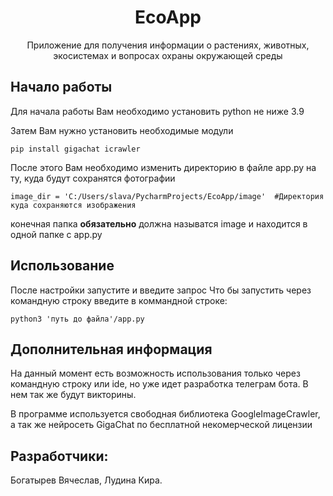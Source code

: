 <div align="center">
  <h1>EcoApp</h1>
  <p>Приложение для получения информации о растениях, животных, экосистемах и вопросах охраны окружающей среды</p>
</div>

## Начало работы
Для начала работы Вам необходимо установить python не ниже 3.9

Затем Вам нужно установить необходимые модули
```
pip install gigachat icrawler
```
После этого Вам необходимо изменить директорию в файле app.py на ту, куда будут сохранятся фотографии
```
image_dir = 'C:/Users/slava/PycharmProjects/EcoApp/image'  #Директория куда сохраняются изображения
```
конечная папка **обязательно** должна называтся image и находится в одной папке с app.py

## Использование
После настройки запустите и введите запрос
Что бы запустить через командную строку введите в коммандной строке:
```
python3 'путь до файла'/app.py
```

## Дополнительная информация
На данный момент есть возможность использования только через командную строку или ide, но уже идет разработка телеграм бота.
В нем так же будут викторины.

В программе используется свободная библиотека GoogleImageCrawler, а так же нейросеть GigaChat по бесплатной некомерческой лицензии

## Разработчики:
Богатырев Вячеслав, Лудина Кира.
